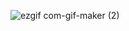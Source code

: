 ![ezgif com-gif-maker (2)](https://user-images.githubusercontent.com/13710309/160251169-c05a8252-af7d-4c95-9ee2-61e14e9d6d6d.gif)
